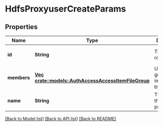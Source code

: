 # HdfsProxyuserCreateParams

## Properties
Name | Type | Description | Notes
------------ | ------------- | ------------- | -------------
**id** | **String** | The ID of the role. | [optional] [default to null]
**members** | [**Vec <crate::models::AuthAccessAccessItemFileGroup>**](AuthAccessAccessItemFileGroup.md) | Users or groups impersonated by proxyuser. | [optional] [default to null]
**name** | **String** | The name of the proxyuser. | [default to null]

[[Back to Model list]](../README.md#documentation-for-models) [[Back to API list]](../README.md#documentation-for-api-endpoints) [[Back to README]](../README.md)



